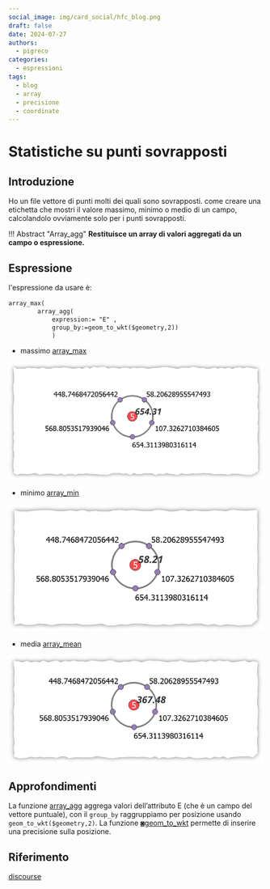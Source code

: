 ```yaml
---
social_image: img/card_social/hfc_blog.png
draft: false
date: 2024-07-27
authors:
  - pigreco
categories:
  - espressioni
tags:
  - blog
  - array
  - precisione
  - coordinate
---
```


# Statistiche su punti sovrapposti

## Introduzione

Ho un file vettore di punti molti dei quali sono sovrapposti.
come creare una etichetta che mostri il valore massimo, minimo o medio di un campo, calcolandolo ovviamente solo per i punti sovrapposti.

!!! Abstract "Array_agg"
    **Restituisce un array di valori aggregati da un campo o espressione.**

<!-- more -->

## Espressione

l'espressione da usare è:

```
array_max(
        array_agg( 
            expression:= "E" ,
            group_by:=geom_to_wkt($geometry,2))
            )
```

- massimo [array_max](https://hfcqgis.opendatasicilia.it/gr_funzioni/array/array_unico/#array_max)

[![](./img_01.png)](./img_01.png)

- minimo [array_min](https://hfcqgis.opendatasicilia.it/gr_funzioni/array/array_unico/#array_min)

[![](./img_02.png)](./img_02.png)

- media [array_mean](https://hfcqgis.opendatasicilia.it/gr_funzioni/array/array_unico/#array_mean)

[![](./img_03.png)](./img_03.png)

## Approfondimenti

La funzione [array_agg](https://hfcqgis.opendatasicilia.it/gr_funzioni/aggrega/aggrega_unico/#array_agg) aggrega valori dell’attributo E (che è un campo del vettore puntuale), con il `group_by` raggruppiamo per posizione usando `geom_to_wkt($geometry,2)`.
La funzione [◙geom_to_wkt](https://hfcqgis.opendatasicilia.it/gr_funzioni/geometria/geometria_unico/#geom_to_wkt) permette di inserire una precisione sulla posizione.

## Riferimento

[discourse](https://discourse.osgeo.org/t/uso-di-array-aggregate-e-dintorni/31003?u=pigreco)
